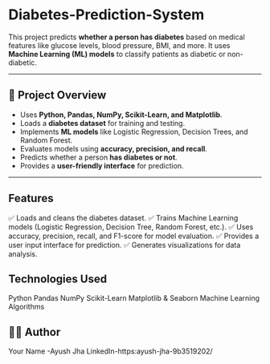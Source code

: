 # Diabetes-Prediction-System

This project predicts **whether a person has diabetes** based on medical features like glucose levels, blood pressure, BMI, and more. 
It uses **Machine Learning (ML) models** to classify patients as diabetic or non-diabetic.

---

## 🚀 Project Overview
- Uses **Python, Pandas, NumPy, Scikit-Learn, and Matplotlib**.
- Loads a **diabetes dataset** for training and testing.
- Implements **ML models** like Logistic Regression, Decision Trees, and Random Forest.
- Evaluates models using **accuracy, precision, and recall**.
- Predicts whether a person **has diabetes or not**.
- Provides a **user-friendly interface** for prediction.

---

## Features
✅ Loads and cleans the diabetes dataset.
✅ Trains Machine Learning models (Logistic Regression, Decision Tree, Random Forest, etc.).
✅ Uses accuracy, precision, recall, and F1-score for model evaluation.
✅ Provides a user input interface for prediction.
✅ Generates visualizations for data analysis.

## Technologies Used
   Python
   Pandas
   NumPy
   Scikit-Learn
   Matplotlib & Seaborn
   Machine Learning Algorithms
   
## 👨‍💻 Author
Your Name -Ayush Jha 
LinkedIn-https:ayush-jha-9b3519202/
